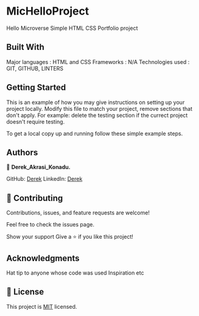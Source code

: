 # MicHelloProject
Hello Microverse
Simple HTML CSS  Portfolio project

## Built With
Major languages : HTML and CSS
Frameworks : N/A
Technologies used : GIT, GITHUB, LINTERS


## Getting Started
This is an example of how you may give instructions on setting up your project locally. Modify this file to match your project, remove sections that don't apply. For example: delete the testing section if the currect project doesn't require testing.

To get a local copy up and running follow these simple example steps.

## Authors

👤 **Derek_Akrasi_Konadu.**

GitHub: [Derek](https://github.com/obibaadoma)
LinkedIn: [Derek](https://www.linkedin.com/in/derek-akrasi-konadu-187453151/)

## 🤝 Contributing
Contributions, issues, and feature requests are welcome!

Feel free to check the issues page.

Show your support
Give a ⭐ if you like this project!

## Acknowledgments
Hat tip to anyone whose code was used
Inspiration
etc

## 📝 License
This project is [MIT](https://github.com/obibaadoma/MicHelloProject/blob/mobileVersion/MIT.md) licensed.
